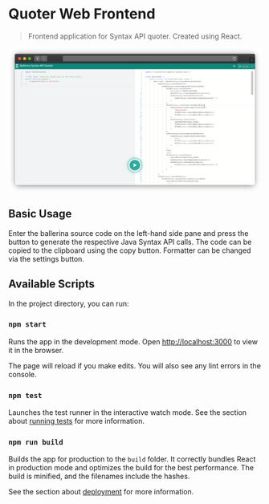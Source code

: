 # Quoter Web Frontend

> Frontend application for Syntax API quoter. Created using React.

![Web tool screenshot](../../docs/web.png)

## Basic Usage

Enter the ballerina source code on the left-hand side pane and press the button to generate the respective Java Syntax 
API calls. The code can be copied to the clipboard using the copy button. Formatter can be changed via the settings button.

## Available Scripts

In the project directory, you can run:

### `npm start`

Runs the app in the development mode.
Open [http://localhost:3000](http://localhost:3000) to view it in the browser.

The page will reload if you make edits.
You will also see any lint errors in the console.

### `npm test`

Launches the test runner in the interactive watch mode.
See the section about [running tests](https://facebook.github.io/create-react-app/docs/running-tests) for more 
information.

### `npm run build`

Builds the app for production to the `build` folder.
It correctly bundles React in production mode and optimizes the build for the best performance.
The build is minified, and the filenames include the hashes.

See the section about [deployment](https://facebook.github.io/create-react-app/docs/deployment) for more information.
